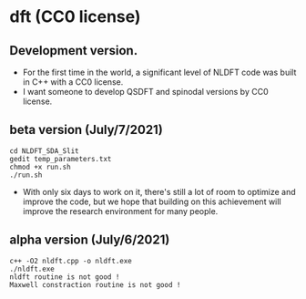 # dft (CC0 license)

## Development version.
- For the first time in the world, a significant level of NLDFT code was built in C++ with a CC0 license. 
- I want someone to develop QSDFT and spinodal versions by CC0 license.

## beta version (July/7/2021)
	cd NLDFT_SDA_Slit
	gedit temp_parameters.txt
	chmod +x run.sh
	./run.sh
- With only six days to work on it, there's still a lot of room to optimize and improve the code, but we hope that building on this achievement will improve the research environment for many people.


## alpha version (July/6/2021)
	c++ -O2 nldft.cpp -o nldft.exe
	./nldft.exe
	nldft routine is not good !
	Maxwell constraction routine is not good !